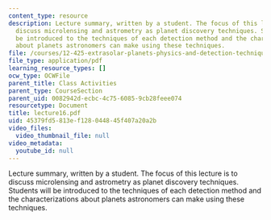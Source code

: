 ```yaml
---
content_type: resource
description: Lecture summary, written by a student. The focus of this lecture is to
  discuss microlensing and astrometry as planet discovery techniques. Students will
  be introduced to the techniques of each detection method and the characterizations
  about planets astronomers can make using these techniques.
file: /courses/12-425-extrasolar-planets-physics-and-detection-techniques-fall-2007/45379fd5813ef128044845f407a20a2b_lecture16.pdf
file_type: application/pdf
learning_resource_types: []
ocw_type: OCWFile
parent_title: Class Activities
parent_type: CourseSection
parent_uid: 0082942d-ecbc-4c75-6085-9cb28feee074
resourcetype: Document
title: lecture16.pdf
uid: 45379fd5-813e-f128-0448-45f407a20a2b
video_files:
  video_thumbnail_file: null
video_metadata:
  youtube_id: null
---
```

Lecture summary, written by a student. The focus of this lecture is to discuss microlensing and astrometry as planet discovery techniques. Students will be introduced to the techniques of each detection method and the characterizations about planets astronomers can make using these techniques.

